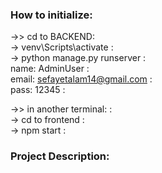 ### How to initialize:
->> cd to BACKEND: </br>
    -> venv\Scripts\activate : </br>
    -> python manage.py runserver : </br>
    name: AdminUser : </br>
    email: sefayetalam14@gmail.com : </br>
    pass: 12345 : </br>

->> in another terminal: : </br>
    -> cd to frontend : </br>
    -> npm start : </br>


### Project Description:
